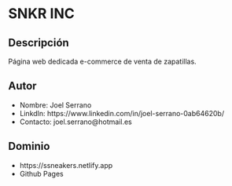 # SNKR INC

## Descripción

Página web dedicada e-commerce de venta de zapatillas.

## Autor
<ul>
  <li>Nombre: Joel Serrano</li>
  <li>LinkdIn: https://www.linkedin.com/in/joel-serrano-0ab64620b/</li>
  <li>Contacto: joel.serrano@hotmail.es</li>
</ul>

## Dominio
<ul>
  <li>https://ssneakers.netlify.app</li>
  <li>Github Pages</li>
</ul>
